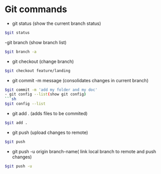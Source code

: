 # Git commands

- git status (show the current branch status)

```sh
$git status 
```

-git branch (show branch list)

```sh
$git branch -a
```

- git checkout (change branch)

```sh
$git checkout feature/landing
```

- git commit -m message (consolidates changes in current branch)

```sh
$git commit -m 'add my folder and my doc'
- git config --list(show git config)
```sh
$git config --list
```
- git add . (adds files to be commited)
```sh
$git add .
```
- git push  (upload changes to remote)
```sh
$git push
```
- git push -u origin branch-name( link local branch to remote and push changes)
```sh
$git push -u
```